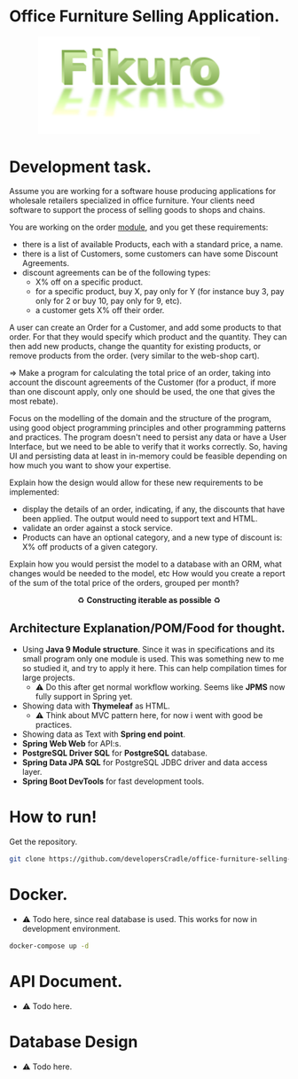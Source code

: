 # Office Furniture Selling Application.


<p align="center">
    <img id="fikuro" src="fikuro.png" width=400>
</p>

# Development task.

Assume you are working for a software house producing applications for wholesale retailers specialized in office furniture. Your clients need software to support the process of selling goods to shops and chains.

You are working on the order [module](https://www.baeldung.com/java-modularity), and you get these requirements:

- there is a list of available Products, each with a standard price, a name.
- there is a list of Customers, some customers can have some Discount Agreements.
- discount agreements can be of the following types:
    - X% off on a specific product.
    - for a specific product, buy X, pay only for Y (for instance buy 3, pay only for 2 or buy 10, pay only for 9, etc).
    - a customer gets X% off their order.

A user can create an Order for a Customer, and add some products to that order. For that they would specify which product and the quantity.
They can then add new products, change the quantity for existing products, or remove products from the order. (very similar to the web-shop cart).

=> Make a program for calculating the total price of an order, taking into account the discount agreements of the Customer (for a product, if more than one discount apply, only one should be used, the one that gives the most rebate).

Focus on the modelling of the domain and the structure of the program, using good object programming principles and other programming patterns and practices.
The program doesn't need to persist any data or have a User Interface, but we need to be able to verify that it works correctly. So, having UI and persisting data at least in in-memory could be feasible depending on how much you want to show your expertise.

Explain how the design would allow for these new requirements to be implemented:
* display the details of an order, indicating, if any, the discounts that have been applied. The output would need to support text and HTML.
* validate an order against a stock service.
* Products can have an optional category, and a new type of discount is: X% off products of a given category.

Explain how you would persist the model to a database with an ORM, what changes would be needed to the model, etc
How would you create a report of the sum of the total price of the orders, grouped per month?

<p align="center">♻️ <b>Constructing iterable as possible</b> ♻️</p>

## Architecture Explanation/POM/Food for thought.

- Using **Java 9 Module structure**. Since it was in specifications and its small program only one module is used. This was something new to me so studied it, and try to apply it here. This can help compilation times for large projects.
    - ⚠️ Do this after get normal workflow working. Seems like **JPMS** now fully support in Spring yet.
- Showing data with **Thymeleaf** as HTML.
    - ⚠️ Think about MVC pattern here, for now i went with good be practices.
- Showing data as Text with **Spring end point**.
- **Spring Web Web** for API:s.
- **PostgreSQL Driver SQL** for **PostgreSQL** database.
- **Spring Data JPA SQL** for PostgreSQL JDBC driver and data access layer.
- **Spring Boot DevTools** for fast development tools.

# How to run!

Get the repository.

```bash
git clone https://github.com/developersCradle/office-furniture-selling-application.git
```

# Docker.

- ⚠️ Todo here, since real database is used. This works for now in development environment.

```bash
docker-compose up -d
```

# API Document.

- ⚠️ Todo here.

# Database Design

- ⚠️ Todo here.